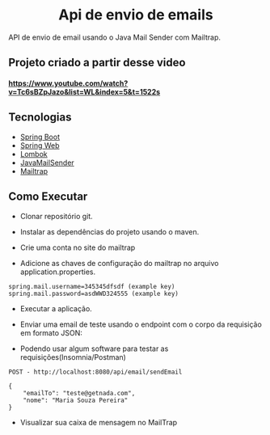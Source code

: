 <h1 align="center">
  Api de envio de emails
</h1>

API de envio de email usando o Java Mail Sender com Mailtrap.

## Projeto criado a partir desse video 
#### https://www.youtube.com/watch?v=Tc6sBZpJazo&list=WL&index=5&t=1522s

## Tecnologias

- [Spring Boot](https://spring.io/projects/spring-boot)
- [Spring Web](https://docs.spring.io/spring-boot/docs/current/reference/html/web.html)
- [Lombok](https://projectlombok.org/)
- [JavaMailSender]([https://docs.aws.amazon.com/ses/latest/dg/Welcome.html](https://docs.spring.io/spring-framework/docs/current/javadoc-api/org/springframework/mail/javamail/JavaMailSender.html))
- [Mailtrap](https://mailtrap.io/)

## Como Executar
- Clonar repositório git.
- Instalar as dependências do projeto usando o maven.

- Crie uma conta no site do mailtrap
- Adicione as chaves de configuração do mailtrap no arquivo application.properties.
```
spring.mail.username=345345dfsdf (example key)
spring.mail.password=asdWWD324555 (example key)
```

- Executar a aplicação.

- Enviar uma email de teste usando o endpoint com o corpo da requisição em formato JSON:
- Podendo usar algum software para testar as requisições(Insomnia/Postman)
```
POST - http://localhost:8080/api/email/sendEmail

{
	"emailTo": "teste@getnada.com",
	"nome": "Maria Souza Pereira"
}
```

- Visualizar sua caixa de mensagem no MailTrap
